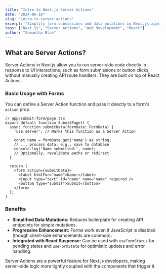 ```yaml
---
title: "Intro to Next.js Server Actions"
date: "2024-06-10"
slug: "intro-to-server-actions"
excerpt: "Simplify form submissions and data mutations in Next.js applications using Server Actions, reducing the need for manual API endpoints."
tags: ["Next.js", "Server Actions", "Web Development", "React"]
author: "Samantha Blue"
---
```


## What are Server Actions?

Server Actions in Next.js allow you to run server-side code directly in response to UI interactions, such as form submissions or button clicks, without manually creating API route handlers. They are built on top of React Actions.

### Basic Usage with Forms

You can define a Server Action function and pass it directly to a form's `action` prop.

```tsx
// app/submit-form/page.tsx
export default function SubmitPage() {
  async function submitData(formData: FormData) {
    'use server'; // Marks this function as a Server Action

    const name = formData.get('name') as string;
    // ... process data, e.g., save to database
    console.log('Name submitted:', name);
    // Optionally, revalidate paths or redirect
  }

  return (
    <form action={submitData}>
      <label htmlFor="name">Name:</label>
      <input type="text" id="name" name="name" required />
      <button type="submit">Submit</button>
    </form>
  );
}
```

### Benefits

*   **Simplified Data Mutations:** Reduces boilerplate for creating API endpoints for simple mutations.
*   **Progressive Enhancement:** Forms work even if JavaScript is disabled (though client-side enhancements are common).
*   **Integrated with React Suspense:** Can be used with `useFormStatus` for pending states and `useFormState` for optimistic updates and error handling.

Server Actions are a powerful feature for Next.js developers, making server-side logic more tightly coupled with the components that trigger it.
